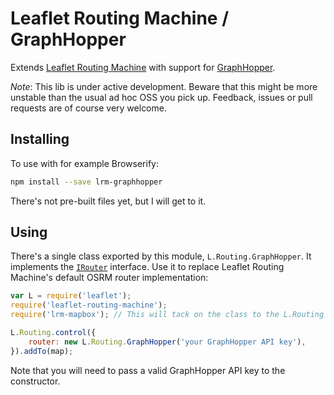 Leaflet Routing Machine / GraphHopper
=====================================

Extends [Leaflet Routing Machine](https://github.com/perliedman/leaflet-routing-machine) with support for [GraphHopper](https://graphhopper.com/).

_Note_: This lib is under active development. Beware that this might be more unstable than the usual ad hoc OSS you pick up. Feedback, issues or pull requests are of course very welcome.

## Installing

To use with for example Browserify:

```sh
npm install --save lrm-graphhopper
```

There's not pre-built files yet, but I will get to it.

## Using

There's a single class exported by this module, `L.Routing.GraphHopper`. It implements the [`IRouter`](http://www.liedman.net/leaflet-routing-machine/api/#irouter) interface. Use it to replace Leaflet Routing Machine's default OSRM router implementation:

```javascript
var L = require('leaflet');
require('leaflet-routing-machine');
require('lrm-mapbox'); // This will tack on the class to the L.Routing namespace

L.Routing.control({
    router: new L.Routing.GraphHopper('your GraphHopper API key'),
}).addTo(map);
```

Note that you will need to pass a valid GraphHopper API key to the constructor.
